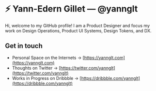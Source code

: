 # ⚡️ Yann-Edern Gillet — @yannglt

Hi, welcome to my GitHub profile! I am a Product Designer and focus my work on Design Operations, Product UI Systems, Design Tokens, and DX.

## Get in touch
- Personal Space on the Internets → [https://yannglt.com](https://yannglt.com)
- Thoughts on Twitter → [https://twitter.com/yannglt](https://twitter.com/yannglt)
- Works in Progress on Dribbble → [https://dribbble.com/yannglt](https://dribbble.com/yannglt)
